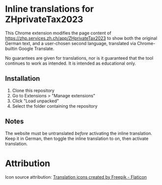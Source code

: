 
# Inline translations for ZHprivateTax2023

This Chrome extension modifies the page content of https://zhp.services.zh.ch/app/ZHprivateTax2023
to show both the original German text, and a user-chosen second language, translated via Chrome-builtin Google Translate.

No guarantees are given for translations, nor is it guaranteed that the tool continues to work as intended. It is intended as educational only.

## Installation

1. Clone this repository
2. Go to Extensions > "Manage extensions"
3. Click "Load unpacked"
4. Select the folder containing the repository

## Notes

The website must be untranslated *before* activating the inline translation.
Keep it in German, then toggle the inline translation to on, then activate translation.

# Attribution

Icon source attribution: [Translation icons created by Freepik - Flaticon](https://www.flaticon.com/free-icons/translation)
